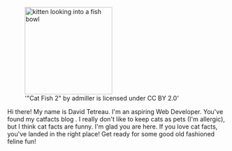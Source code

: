 <figure class="image">
  <img src="https://live.staticflickr.com/3313/3481540500_c846c62863_b.jpg" width="200" alt="kitten looking into a fish bowl" align="center"/>
  <figcaption>'"Cat Fish 2" by admiller is licensed under CC BY 2.0'</figcaption>
</figure>

Hi there! My name is David Tetreau. I'm an aspiring Web Developer. You've found my catfacts blog . I really don't like to keep cats as pets (I'm allergic), but I think cat facts are funny. I'm glad you are here. If you love cat facts, you've landed in the right place! Get ready for some good old fashioned feline fun!

